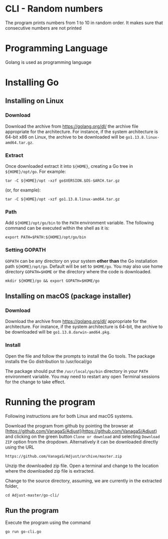 
# CLI - Random numbers

The program prints numbers from 1 to 10 in random order. It makes sure that consecutive numbers are not printed

# Programming Language
Golang is used as programming language

# Installing Go
## Installing on Linux

### Download
Download the archive from https://golang.org/dl/  the archive file appropriate for the architecture. For instance, if the system architecture is 64-bit x86 on Linux, the archive to be downloaded will be  `go1.13.8.linux-amd64.tar.gz`.

### Extract
Once downloaded extract it into  `${HOME}`, creating a Go tree in  `${HOME}/opt/go`. For example:

    tar -C ${HOME}/opt -xzf go$VERSION.$OS-$ARCH.tar.gz
(or, for example):

    tar -C ${HOME}/opt -xzf go1.13.8.linux-amd64.tar.gz

### Path
Add  `${HOME}/opt/go/bin`  to the  `PATH`  environment variable.  The following command can be executed within the shell as it is:

    export PATH=$PATH:${HOME}/opt/go/bin

### Setting GOPATH
`GOPATH`  can be any directory on your system **other than** the Go installation path `${HOME}/opt/go`. Default will be set to  `$HOME/go`.  You may also use home directory  `GOPATH=$HOME` or the directory where the code is downloaded.

    mkdir ${HOME}/go && export GOPATH=$HOME/go

## Installing on macOS (package installer)

### Download
Download the archive from https://golang.org/dl/  appropriate for the architecture. For instance, if the system architecture is 64-bit, the archive to be downloaded will be  `go1.13.8.darwin-amd64.pkg`.

### Install
Open the file and follow the prompts to install the Go tools. The package installs the Go distribution to /usr/local/go

The package should put the  `/usr/local/go/bin`  directory in your  `PATH`  environment variable. You may need to restart any open Terminal sessions for the change to take effect.

# Running the program
Following instructions are for both Linux and macOS systems.

Download the program from github by pointing the browser at [https://github.com/VanagaS/Adjust](https://github.com/VanagaS/Adjust) and clicking on the green button `Clone or download` and selecting `Download ZIP` option from the dropdown. Alternatively it can be downloaded directly using the URL

    https://github.com/VanagaS/Adjust/archive/master.zip

Unzip the downloaded zip file. Open a terminal and change to the location where the downloaded zip file is extracted. 

Change to the source directory, assuming, we are currently in the extracted folder, 

    cd Adjust-master/go-cli/

## Run the program

Execute the program using the command

    go run go-cli.go


